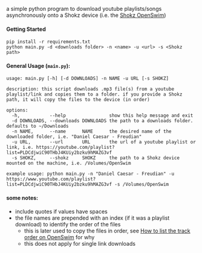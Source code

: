 a simple python program to download youtube playlists/songs asynchronously onto a Shokz device (i.e. the [Shokz OpenSwim](https://shokz.com/products/openswim))


#### Getting Started
```
pip install -r requirements.txt
python main.py -d <downloads folder> -n <name> -u <url> -s <Shokz path>
```

#### General Usage (`main.py`):
```
usage: main.py [-h] [-d DOWNLOADS] -n NAME -u URL [-s SHOKZ]

description: this script downloads .mp3 file(s) from a youtube playlist/link and copies them to a folder. if you provide a Shokz path, it will copy the files to the device (in order)

options:
  -h,           --help                show this help message and exit
  -d DOWNLOADS, --downloads DOWNLOADS the path to a downloads folder. defaults to ~/Downloads
  -n NAME,      --name      NAME      the desired name of the downloaded folder, i.e. "Daniel Caesar - Freudian"
  -u URL,       --url       URL       the url of a youtube playlist or link, i.e. https://youtube.com/playlist?list=PLDCdjwiC90THbJ4KUiy2bzku9hMAZG3vf
  -s SHOKZ,     --shokz     SHOKZ     the path to a Shokz device mounted on the machine, i.e. /Volumes/OpenSwim

example usage: python main.py -n "Daniel Caesar - Freudian" -u https://www.youtube.com/playlist?list=PLDCdjwiC90THbJ4KUiy2bzku9hMAZG3vf -s /Volumes/OpenSwim
```

#### some notes:
- include quotes if values have spaces
- the file names are prepended with an index (if it was a playlist download) to identify the order of the files
  - this is later used to copy the files in order, see [How to list the track order on OpenSwim](https://intl.help.shokz.com/s/article/How-to-list-the-track-order-on-OpenSwim-formerly-Xtrainerz-17) for why
  - this does not apply for single link downloads
